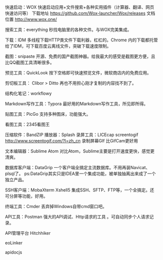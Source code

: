 

快速启动：WOX
快速启动应用+文件搜索+各种实用插件（计算器、翻译、网页快速访问等）
下载地址 https://github.com/Wox-launcher/Wox/releases
文档位置 http://www.wox.one/

搜索工具：everything
秒找电脑里的各种文件。与WOX完美集成。

下载：IDM
多线程下载HTTP类文件下载利器，杠杠的。Chrome 内的下载都托管给了IDM，可下载百度云离线文件，突破下载速度限制。

截图：snipaste
开源、免费的国产截图神器。给我最大的感受是截图更方便，且比QQ截图工具清晰很多。

预览工具：QuickLook
按下空格即可快速预览文件，微软商店内的免费应用。

剪切板工具： Clibor > Ditto
再也不用担心刚才复制的内容找不到了。

结构化笔记：workflowy

Markdown写作工具：Typora
最好用的Markdown写作工具，所见即所得。

贴图工具：PicGo
支持多种图床，功能强大。

看图工具：2345看图王

压缩软件：BandZIP
播放器：Splash
录屏工具：LICEcap screentogif http://www.screentogif.com/?l=zh_cn 录制屏幕GIf
比GifCam更好用

文本编辑器：Sublime Atom
对比Atom，Sublime主要是打开速度更快，感觉更清爽。

数据库客户端：DataGrip
一个客户端全搞定主流数据库。不用再装Navicat、plsql了。
ps:DataGrip其实只是IDEA里一个集成功能，被单独抽离出来成了一个独立产品。


SSH客户端：MobaXterm Xshell5
集成SSH、SFTP、FTP等，一个全搞定。还可分屏等功能，好用。

终端工具：Cmder
丢弃掉Windows自带cmd窗口吧。

API工具：Postman
强大的API调试、Http请求的工具 。可自动同步个人请求记录。

API管理平台
Hitchhiker

eoLinker

apidocjs
